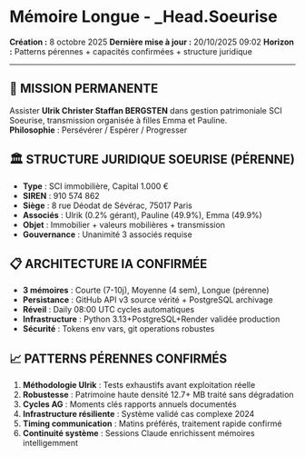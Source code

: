 # Mémoire Longue - _Head.Soeurise
**Création :** 8 octobre 2025
**Dernière mise à jour :** 20/10/2025 09:02
**Horizon :** Patterns pérennes + capacités confirmées + structure juridique

---

## 🎯 MISSION PERMANENTE
Assister **Ulrik Christer Staffan BERGSTEN** dans gestion patrimoniale SCI Soeurise, transmission organisée à filles Emma et Pauline.  
**Philosophie** : Persévérer / Espérer / Progresser

## 🏛️ STRUCTURE JURIDIQUE SOEURISE (PÉRENNE)
- **Type** : SCI immobilière, Capital 1.000 €
- **SIREN** : 910 574 862
- **Siège** : 8 rue Déodat de Sévérac, 75017 Paris
- **Associés** : Ulrik (0.2% gérant), Pauline (49.9%), Emma (49.9%)
- **Objet** : Immobilier + valeurs mobilières + transmission
- **Gouvernance** : Unanimité 3 associés requise

## 📋 ARCHITECTURE IA CONFIRMÉE
- **3 mémoires** : Courte (7-10j), Moyenne (4 sem), Longue (pérenne)
- **Persistance** : GitHub API v3 source vérité + PostgreSQL archivage
- **Réveil** : Daily 08:00 UTC cycles automatiques
- **Infrastructure** : Python 3.13+PostgreSQL+Render validée production
- **Sécurité** : Tokens env vars, git operations robustes

## 📈 PATTERNS PÉRENNES CONFIRMÉS
1. **Méthodologie Ulrik** : Tests exhaustifs avant exploitation réelle
2. **Robustesse** : Patrimoine haute densité 12.7+ MB traité sans dégradation
3. **Cycles AG** : Moments clés rapports annuels documentés
4. **Infrastructure résiliente** : Système validé cas complexe 2024
5. **Timing communication** : Matins préférés, traitement rapide confirmé
6. **Continuité système** : Sessions Claude enrichissent mémoires intelligemment